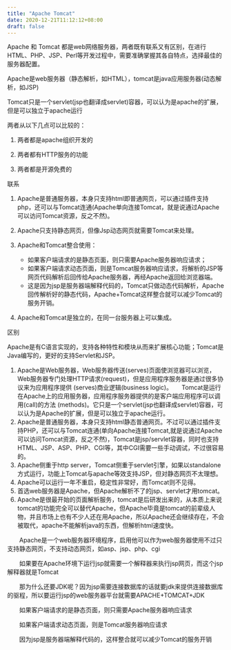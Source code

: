 ```yaml
---
title: "Apache Tomcat"
date: 2020-12-21T11:12:12+08:00
draft: false
---
```


Apache 和 Tomcat 都是web网络服务器，两者既有联系又有区别，在进行HTML、PHP、JSP、Perl等开发过程中，需要准确掌握其各自特点，选择最佳的服务器配置。

Apache是web服务器（静态解析，如HTML），tomcat是java应用服务器(动态解析，如JSP)

Tomcat只是一个servlet(jsp也翻译成servlet)容器，可以认为是apache的扩展，但是可以独立于apache运行

两者从以下几点可以比较的：

1. 两者都是apache组织开发的

2. 两者都有HTTP服务的功能

3. 两者都是开源免费的

联系

1. Apache是普通服务器，本身只支持html即普通网页，可以通过插件支持php，还可以与Tomcat连通(Apache单向连接Tomcat，就是说通过Apache可以访问Tomcat资源，反之不然)。　　

2. Apache只支持静态网页，但像Jsp动态网页就需要Tomcat来处理。

3. Apache和Tomcat整合使用：

    - 如果客户端请求的是静态页面，则只需要Apache服务器响应请求；
    - 如果客户端请求动态页面，则是Tomcat服务器响应请求，将解析的JSP等网页代码解析后回传给Apache服务器，再经Apache返回给浏览器端。
    - 这是因为jsp是服务器端解释代码的，Tomcat只做动态代码解析，Apache回传解析好的静态代码，Apache+Tomcat这样整合就可以减少Tomcat的服务开销。

4. Apache和Tomcat是独立的，在同一台服务器上可以集成。

区别

Apache是有C语言实现的，支持各种特性和模块从而来扩展核心功能；Tomcat是Java编写的，更好的支持Servlet和JSP。

1. Apache是Web服务器，Web服务器传送(serves)页面使浏览器可以浏览，Web服务器专门处理HTTP请求(request)，但是应用程序服务器是通过很多协议来为应用程序提供 (serves)商业逻辑(business logic)。
　 Tomcat是运行在Apache上的应用服务器，应用程序服务器提供的是客户端应用程序可以调用(call)的方法 (methods)。它只是一个servlet(jsp也翻译成servlet)容器，可以认为是Apache的扩展，但是可以独立于apache运行。
2. Apache是普通服务器，本身只支持html静态普通网页。不过可以通过插件支持PHP，还可以与Tomcat连通(单向Apache连接Tomcat,就是说通过Apache可以访问Tomcat资源，反之不然)，Tomcat是jsp/servlet容器，同时也支持HTML、JSP、ASP、PHP、CGI等，其中CGI需要一些手动调试，不过很容易的。
3. Apache侧重于http server，Tomcat侧重于servlet引擎，如果以standalone方式运行，功能上Tomcat与apache等效支持JSP，但对静态网页不太理想。
4. Apache可以运行一年不重启，稳定性非常好，而Tomcat则不见得。
5. 首选web服务器是Apache，但Apache解析不了的jsp、servlet才用tomcat。
6. Apache是很最开始的页面解析服务，tomcat是后研发出来的，从本质上来说tomcat的功能完全可以替代Apache，但Apache毕竟是tomcat的前辈级人物，并且市场上也有不少人还在用Apache，所以Apache还会继续存在，不会被取代，apache不能解析java的东西，但解析html速度快。


　　Apache是一个web服务器环境程序，启用他可以作为web服务器使用不过只支持静态网页，不支持动态网页，如asp、jsp、php、cgi

　　如果要在Apache环境下运行jsp就需要一个解释器来执行jsp网页，而这个jsp解释器就是Tomcat

　　那为什么还要JDK呢？因为jsp需要连接数据库的话就要jdk来提供连接数据库的驱程，所以要运行jsp的web服务器平台就需要APACHE+TOMCAT+JDK


　　如果客户端请求的是静态页面，则只需要Apache服务器响应请求

　　如果客户端请求动态页面，则是Tomcat服务器响应请求

　　因为jsp是服务器端解释代码的，这样整合就可以减少Tomcat的服务开销

 